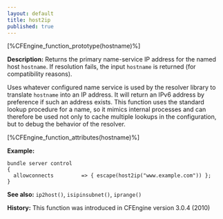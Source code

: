 ```yaml
---
layout: default
title: host2ip
published: true
---
```


[%CFEngine_function_prototype(hostname)%]

**Description:** Returns the primary name-service IP address for the named host `hostname`.
If resolution fails, the input `hostname` is returned (for compatibility reasons).

Uses whatever configured name service is used by the resolver library to
translate `hostname` into an IP address. It will return an IPv6 address
by preference if such an address exists. This function uses the standard
lookup procedure for a name, so it mimics internal processes and can
therefore be used not only to cache multiple lookups in the configuration, but
to debug the behavior of the resolver.

[%CFEngine_function_attributes(hostname)%]

**Example:**

```cf3
bundle server control
{
  allowconnects         => { escape(host2ip("www.example.com")) };
}
```

**See also:** `ip2host()`, `isipinsubnet()`,  `iprange()`

**History:** This function was introduced in CFEngine version 3.0.4
(2010)

